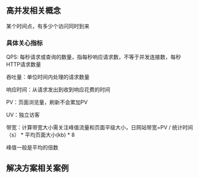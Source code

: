 ## 高并发相关概念
某个时间点，有多少个访问同时到来

### 具体关心指标

QPS: 每秒请求或查询的数量，指每秒响应请求数，不等于并发连接数，每秒HTTP请求数量

吞吐量：单位时间内处理的请求数量

响应时间：从请求发出到收到响应花费的时间

PV：页面浏览量，刷新不会累加PV

UV：独立访客

带宽：计算带宽大小需关注峰值流量和页面平级大小，日网站带宽=PV / 统计时间（s） * 平均页面大小(kb) * 8

峰值一般是平均的倍数

## 解决方案相关案例